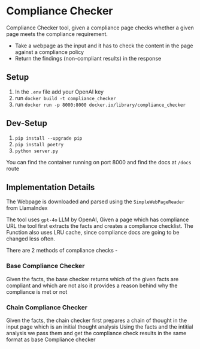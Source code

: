 # Compliance Checker

Compliance Checker tool, given a compliance page checks whether a given page meets the compliance requirement.
- Take a webpage as the input and it has to check the content in the page against a compliance policy
- Return the findings (non-compliant results) in the response

## Setup
1. In the `.env` file add your OpenAI key 
2. run `docker build -t compliance_checker`
3. run `docker run -p 8000:8000 docker.io/library/compliance_checker`


## Dev-Setup
1. `pip install --upgrade pip`
2. `pip install poetry`
3. `python server.py` 

You can find the container running on port 8000 and find the docs at `/docs` route
## Implementation Details

The Webpage is downloaded and parsed using the `SimpleWebPageReader` from LlamaIndex

The tool uses `gpt-4o` LLM by OpenAI, Given a page which has compliance URL 
the tool first extracts the facts and creates a compliance checklist.
The Function also uses LRU cache, since compliance docs are going to be changed less often.

There are 2 methods of compliance checks - 

### Base Compliance Checker 
Given the facts, the base checker returns which of the given facts are compliant and which are not
also it provides a reason behind why the compliance is met or not

### Chain Compliance Checker 
Given the facts, the chain checker first prepares a chain of thought in the input page which is an initial thought analysis
Using the facts and the intitial analysis we pass them and get the compliance check results in the same format as base Compliance checker



